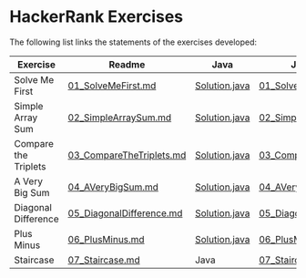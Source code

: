 # HackerRank Exercises

The following list links the statements of the exercises developed:

| Exercise | Readme | Java | JavaScript | Python | TypeScript |
| -------- | ------ | ---- | ---------- | ------ | ---------- |
| Solve Me First | [01_SolveMeFirst.md](./DOC/01_SolveMeFirst.md) | [Solution.java](Java/01SolveMeFirst/src/main/java/solution/Solution.java) | [01_SolveMeFirst.js](./JavaScript/01_SolveMeFirst.js) | [01_SolveMeFirst.py](./Python/01_SolveMeFirst.py) | [01_SolveMeFirst.ts](./TypeScript/src/01_SolveMeFirst.ts) |
| Simple Array Sum | [02_SimpleArraySum.md](DOC/02_SimpleArraySum.md) | [Solution.java](Java/02SimpleArraySum/src/main/java/solution/Solution.java) | [02_SimpleArraySum.js](JavaScript/02_SimpleArraySum.js) | [02_SimpleArraySum.py](Python/02_SimpleArraySum.py) | [02_SimpleArraySum.ts](TypeScript/src/02_SimpleArraySum.ts) |
| Compare the Triplets | [03_CompareTheTriplets.md](DOC/03_CompareTheTriplets.md) | [Solution.java](Java/03CompareTheTriplets/src/main/java/solution/Solution.java) | [03_CompareTheTriplets.js](JavaScript/03_CompareTheTriplets.js) | [03_CompareTheTriplets.py](Python/03_CompareTheTriplets.py) | [03_CompareTriplets.ts](TypeScript/src/03_CompareTheTriplets.ts) |
| A Very Big Sum | [04_AVeryBigSum.md](DOC/04_AVeryBigSum.md) | [Solution.java](Java/04AVeryBigSum/src/main/java/solution/Solution.java) | [04_AVeryBigSum.js](JavaScript/04_AVeryBigSum.js) | [04_AVeryBigSum.py](Python/04_AVeryBigSum.py) | [04_AVeryBigSum.ts](TypeScript/src/04_AVeryBigSum.ts) |
| Diagonal Difference | [05_DiagonalDifference.md](DOC/05_DiagonalDifference.md) | [Solution.java](Java/05DiagonalDifference/src/main/java/solution/Solution.java) | [05_DiagonalDifference.js](JavaScript/05_DiagonalDifference.js) | [05_DiagonalDifference.py](Python/05_DiagonalDifference.py) | [05_DiagonalDifference.ts](TypeScript/src/05_DiagonalDifference.ts) |
| Plus Minus | [06_PlusMinus.md](DOC/06_PlusMinus.md) | [Solution.java](Java/06PlusMinus/src/main/java/solution/Solution.java) | [06_PlusMinus.js](JavaScript/06_PlusMinus.js) | [06_PlusMinus.py](Python/06_PlusMinus.py) | [06_PlusMinus.ts](TypeScript/src/06_PlusMinus.ts) |
| Staircase | [07_Staircase.md](DOC/07_Staircase.md) | Java | [07_Staircase.js](JavaScript/07_Staircase.js) | [07_Staircase.py](Python/07_Staircase.py) | TypeScript |
